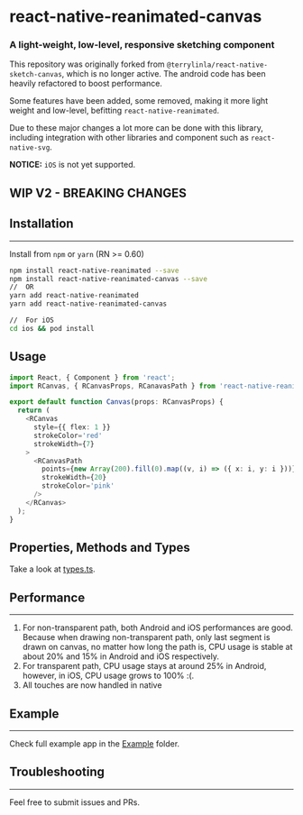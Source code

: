 # react-native-reanimated-canvas

### A light-weight, low-level, responsive sketching component

This repository was originally forked from `@terrylinla/react-native-sketch-canvas`, which is no longer active.
The android code has been heavily refactored to boost performance.

Some features have been added, some removed, making it more light weight and low-level, befitting `react-native-reanimated`.

Due to these major changes a lot more can be done with this library, including integration with other libraries and component such as `react-native-svg`.

**NOTICE:** `iOS` is not yet supported.


## WIP V2 - BREAKING CHANGES


## Installation
-------------
Install from `npm` or `yarn` (RN >= 0.60)
```bash
npm install react-native-reanimated --save
npm install react-native-reanimated-canvas --save
//  OR
yarn add react-native-reanimated
yarn add react-native-reanimated-canvas

//  For iOS
cd ios && pod install
```

## Usage

```ts
import React, { Component } from 'react';
import RCanvas, { RCanvasProps, RCanavasPath } from 'react-native-reanimated-canvas';

export default function Canvas(props: RCanvasProps) {
  return (
    <RCanvas
      style={{ flex: 1 }}
      strokeColor='red'
      strokeWidth={7}
    >
      <RCanvasPath
        points={new Array(200).fill(0).map((v, i) => ({ x: i, y: i }))}
        strokeWidth={20}
        strokeColor='pink'
      />
    </RCanvas>
  );
}

```

## Properties, Methods and Types
Take a look at [types.ts](./src/types.ts).

## Performance
-------------
1. For non-transparent path, both Android and iOS performances are good. Because when drawing non-transparent path, only last segment is drawn on canvas, no matter how long the path is, CPU usage is stable at about 20% and 15% in Android and iOS respectively. 
1. For transparent path, CPU usage stays at around 25% in Android, however, in iOS, CPU usage grows to 100% :(.
1. All touches are now handled in native

## Example
-------------
Check full example app in the [Example](./CanvasExample) folder.


## Troubleshooting
-------------
Feel free to submit issues and PRs.
